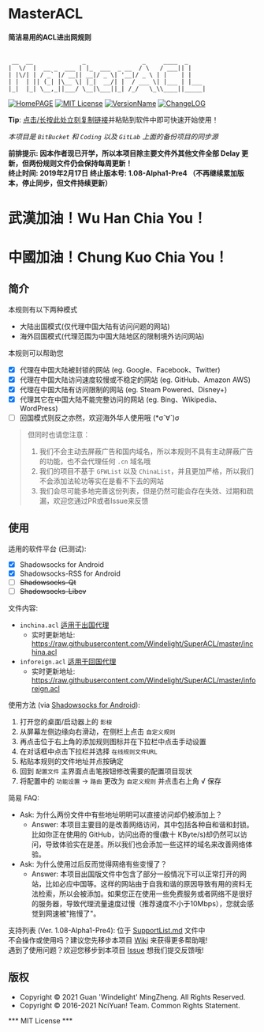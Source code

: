 # MasterACL 
#### 简洁易用的ACL进出网规则 
```

 __  __              _                _     ____  _
|  \/  |  __ _  ___ | |_  ___  _ __  / \   / ___|| |
| |\/| | / _` |/ __|| __|/ _ \| '__|/ _ \ | |    | |
| |  | || (_| |\__ \| |_|  __/| |  / ___ \| |___ | |___
|_|  |_| \__,_||___/ \__|\___||_| /_/   \_\\____||_____|

```
[![HomePAGE](https://img.shields.io/badge/Home-Page-blue.svg?style=flat)](https://powerfulweb.nciyuan.net)
[![MIT License](https://img.shields.io/badge/License-MIT-green.svg?style=flat)](https://github.com/Windelight/SuperACL/blob/master/License.md)
[![VersionName](https://img.shields.io/badge/Version-1.09_Ver.1-orange.svg?style=flat)](https://github.com/Windelight/SuperACL/tree/master)
[![ChangeLOG](https://img.shields.io/badge/Change-Log-red.svg?style=flat)](https://github.com/Windelight/SuperACL/blob/master/ChangeLog.md)

**Tip**: [点击/长按此处立刻复制链接](https://raw.githubusercontent.com/Windelight/SuperACL/master/inchina.acl)并粘贴到软件中即可快速开始使用！  

_本项目是 `BitBucket` 和 `Coding` 以及 `GitLab` 上面的备份项目的同步源_

**前排提示: 因本作者现已开学，所以本项目除主要文件外其他文件全部 Delay 更新，但两份规则文件仍会保持每周更新！**  
**终止时间: 2019年2月17日 终止版本号: 1.08-Alpha1-Pre4 （不再继续累加版本，停止同步，但文件持续更新）**  

# 武漢加油！Wu Han Chia You！  
# 中國加油！Chung Kuo Chia You！  

## 简介
 本规则有以下两种模式
 * 大陆出国模式(仅代理中国大陆有访问问题的网站)
 * 海外回国模式(代理范围为中国大陆地区的限制境外访问网站)  

本规则可以帮助您  
- [x] 代理在中国大陆被封锁的网站 (eg. Google、Facebook、Twitter)
- [x] 代理在中国大陆访问速度较慢或不稳定的网站 (eg. GitHub、Amazon AWS)
- [x] 代理在中国大陆有访问限制的网站 (eg. Steam Powered、Disney+)
- [x] 代理其它在中国大陆不能完整访问的网站 (eg. Bing、Wikipedia、WordPress)
- [ ] 回国模式则反之亦然，欢迎海外华人使用哦 (*σ´∀`)σ
> 但同时也请您注意：  
> 1. 我们不会主动去屏蔽广告和国内域名，所以本规则不具有主动屏蔽广告的功能，也不会代理任何 `.cn` 域名哦
> 2. 我们的项目不基于 `GFWList` 以及 `ChinaList`，并且更加严格，所以我们不会添加法轮功等实在是看不下去的网站
> 3. 我们会尽可能多地完善这份列表，但是仍然可能会存在失效、过期和疏漏，欢迎您通过PR或者Issue来反馈

## 使用
适用的软件平台 (已测试):
- [x] Shadowsocks for Android
- [x] Shadowsocks-RSS for Android  
- [ ] ~~Shadowsocks-Qt~~
- [ ] ~~Shadowsocks-Libev~~

文件内容:
- `inchina.acl` <u>适用于出国代理</u>  
  - 实时更新地址: https://raw.githubusercontent.com/Windelight/SuperACL/master/inchina.acl
- `inforeign.acl` <u>适用于回国代理</u>
  - 实时更新地址: https://raw.githubusercontent.com/Windelight/SuperACL/master/inforeign.acl  

使用方法 (via [Shadowsocks for Android](https://github.com/shadowsocks/shadowsocks-android)):
 1. 打开您的桌面/启动器上的 `影梭` 
 2. 从屏幕左侧边缘向右滑动，在侧栏上点击 `自定义规则` 
 3. 再点击位于右上角的添加规则图标并在下拉栏中点击手动设置
 4. 在对话框中点击下拉栏并选择 `在线规则文件URL` 
 5. 粘贴本规则的文件地址并点按确定
 6. 回到 `配置文件` 主界面点击笔按钮修改需要的配置项目现状
 7. 将配置中的 `功能设置` -> `路由` 更改为 `自定义规则` 并点击右上角 √ 保存  
 
简易 FAQ:
 - Ask: 为什么两份文件中有些地址明明可以直接访问却仍被添加上？
     - Answer: 本项目主要目的是改善网络访问，其中包括各种自和谐和封锁。比如你正在使用的 GitHub，访问出奇的慢(数十 KByte/s)却仍然可以访问，导致体验实在是差。所以我们也会添加一些这样的域名来改善网络体验。
 - Ask: 为什么使用过后反而觉得网络有些变慢了？
     - Answer: 本项目出国版文件中包含了部分一般情况下可以正常打开的网站，比如必应中国等。这样的网站由于自我和谐的原因导致有用的资料无法检索，所以会被添加。如果您正在使用一些免费服务或者网络不是很好的服务器，导致代理流量速度过慢（推荐速度不小于10Mbps），您就会感觉到网速被"拖慢了"。
     
     
支持列表 (Ver. 1.08-Alpha1-Pre4): 位于 [SupportList.md](https://github.com/Windelight/SuperACL/blob/master/SupportList.md) 文件中  
不会操作或使用吗？建议您先移步本项目 [Wiki](https://github.com/Windelight/SuperACL/wiki) 来获得更多帮助哦!  
遇到了使用问题？欢迎您移步到本项目 [Issue](https://github.com/Windelight/SuperACL/issues) 想我们提交反馈哦! 


## 版权
* Copyright &copy; 2021 Guan 'Windelight' MingZheng. All Rights Reserved.  
* Copyright &copy; 2016-2021 NciYuan! Team. Common Rights Statement.

*** MIT License ***
